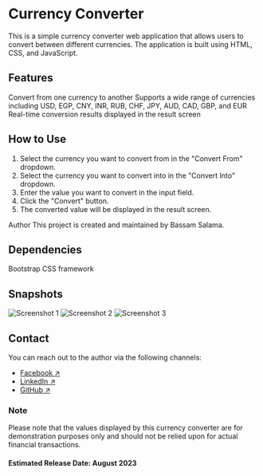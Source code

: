 # Currency Converter
This is a simple currency converter web application that allows users to convert between different currencies. The application is built using HTML, CSS, and JavaScript.

## Features
Convert from one currency to another
Supports a wide range of currencies including USD, EGP, CNY, INR, RUB, CHF, JPY, AUD, CAD, GBP, and EUR
Real-time conversion results displayed in the result screen

## How to Use
<ol>
<li>Select the currency you want to convert from in the "Convert From" dropdown.</li>
<li>Select the currency you want to convert into in the "Convert Into" dropdown.</li>
<li>Enter the value you want to convert in the input field.</li>
<li>Click the "Convert" button.</li>
<li>The converted value will be displayed in the result screen.</li>
</ol>
Author
This project is created and maintained by Bassam Salama.

## Dependencies
Bootstrap CSS framework

## Snapshots
![Screenshot 1](https://github.com/DevBassam/Front-end-Projects/assets/84365449/a23d9810-c784-4e3a-beac-c9eaf19f9db9)
![Screenshot 2](https://github.com/DevBassam/Front-end-Projects/assets/84365449/2708b8a5-b095-41af-bddb-1512dc739ad3)
![Screenshot 3](https://github.com/DevBassam/Front-end-Projects/assets/84365449/8b72d2e6-f467-448b-869c-c43e59ff1b0d)


## Contact
You can reach out to the author via the following channels:

<ul>
<li><a href="https://www.facebook.com/Blax404/">Facebook ↗</a></li>
<li><a href="https://www.linkedin.com/in/bassam-gameel-blax404">LinkedIn ↗</a></li>
<li><a href="https://www.github.com/DevBassam">GitHub ↗</a></li>
</ul>

### Note
Please note that the values displayed by this currency converter are for demonstration purposes only and should not be relied upon for actual financial transactions.

#### Estimated Release Date: August 2023
